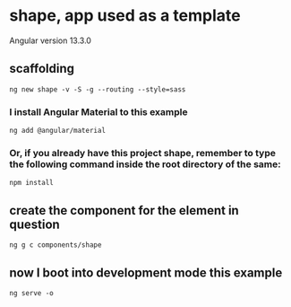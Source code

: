 # shape, app used as a template

Angular version 13.3.0

## scaffolding

```shell
ng new shape -v -S -g --routing --style=sass
```

### I install Angular Material to this example

```shell
ng add @angular/material
```

### Or, if you already have this project shape, remember to type the following command inside the root directory of the same:

```shell
npm install
```

## create the component for the element in question

```shell
ng g c components/shape
```

## now I boot into development mode this example

```shell
ng serve -o
```
